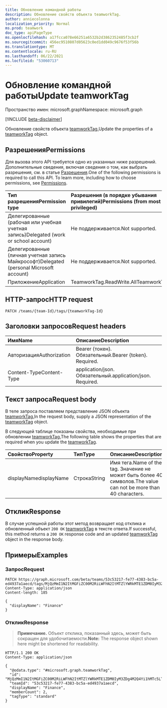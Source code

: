 ```yaml
---
title: Обновление командной работы
description: Обновление свойств объекта teamworkTag.
author: anniecolonna
localization_priority: Normal
ms.prod: teamwork
doc_type: apiPageType
ms.openlocfilehash: a17fcca078e66251a6532b2d3862352485f3cb2f
ms.sourcegitcommit: 456ec9510807d05623c0ed1dd049c9676f53f56b
ms.translationtype: MT
ms.contentlocale: ru-RU
ms.lasthandoff: 06/22/2021
ms.locfileid: "53060713"
---
```

# <a name="update-teamworktag"></a><span data-ttu-id="91a94-103">Обновление командной работы</span><span class="sxs-lookup"><span data-stu-id="91a94-103">Update teamworkTag</span></span>
<span data-ttu-id="91a94-104">Пространство имен: microsoft.graph</span><span class="sxs-lookup"><span data-stu-id="91a94-104">Namespace: microsoft.graph</span></span>

[!INCLUDE [beta-disclaimer](../../includes/beta-disclaimer.md)]

<span data-ttu-id="91a94-105">Обновление свойств объекта [teamworkTag.](../resources/teamworktag.md)</span><span class="sxs-lookup"><span data-stu-id="91a94-105">Update the properties of a [teamworkTag](../resources/teamworktag.md) object.</span></span>

## <a name="permissions"></a><span data-ttu-id="91a94-106">Разрешения</span><span class="sxs-lookup"><span data-stu-id="91a94-106">Permissions</span></span>
<span data-ttu-id="91a94-p101">Для вызова этого API требуется одно из указанных ниже разрешений. Дополнительные сведения, включая сведения о том, как выбрать разрешения, см. в статье [Разрешения](/graph/permissions-reference).</span><span class="sxs-lookup"><span data-stu-id="91a94-p101">One of the following permissions is required to call this API. To learn more, including how to choose permissions, see [Permissions](/graph/permissions-reference).</span></span>

|<span data-ttu-id="91a94-109">Тип разрешения</span><span class="sxs-lookup"><span data-stu-id="91a94-109">Permission type</span></span>|<span data-ttu-id="91a94-110">Разрешения (в порядке убывания привилегий)</span><span class="sxs-lookup"><span data-stu-id="91a94-110">Permissions (from most to least privileged)</span></span>|
|:---|:---|
|<span data-ttu-id="91a94-111">Делегированные (рабочая или учебная учетная запись)</span><span class="sxs-lookup"><span data-stu-id="91a94-111">Delegated (work or school account)</span></span>|<span data-ttu-id="91a94-112">Не поддерживается.</span><span class="sxs-lookup"><span data-stu-id="91a94-112">Not supported.</span></span>|
|<span data-ttu-id="91a94-113">Делегированные (личная учетная запись Майкрософт)</span><span class="sxs-lookup"><span data-stu-id="91a94-113">Delegated (personal Microsoft account)</span></span>|<span data-ttu-id="91a94-114">Не поддерживается.</span><span class="sxs-lookup"><span data-stu-id="91a94-114">Not supported.</span></span>|
|<span data-ttu-id="91a94-115">Приложение</span><span class="sxs-lookup"><span data-stu-id="91a94-115">Application</span></span>|<span data-ttu-id="91a94-116">TeamworkTag.ReadWrite.All</span><span class="sxs-lookup"><span data-stu-id="91a94-116">TeamworkTag.ReadWrite.All</span></span>|

## <a name="http-request"></a><span data-ttu-id="91a94-117">HTTP-запрос</span><span class="sxs-lookup"><span data-stu-id="91a94-117">HTTP request</span></span>

<!-- {
  "blockType": "ignored"
}
-->
``` http
PATCH /teams/{team-Id}/tags/{teamworkTag-Id}
```

## <a name="request-headers"></a><span data-ttu-id="91a94-118">Заголовки запросов</span><span class="sxs-lookup"><span data-stu-id="91a94-118">Request headers</span></span>
|<span data-ttu-id="91a94-119">Имя</span><span class="sxs-lookup"><span data-stu-id="91a94-119">Name</span></span>|<span data-ttu-id="91a94-120">Описание</span><span class="sxs-lookup"><span data-stu-id="91a94-120">Description</span></span>|
|:---|:---|
|<span data-ttu-id="91a94-121">Авторизация</span><span class="sxs-lookup"><span data-stu-id="91a94-121">Authorization</span></span>|<span data-ttu-id="91a94-p102">Bearer {токен}. Обязательный.</span><span class="sxs-lookup"><span data-stu-id="91a94-p102">Bearer {token}. Required.</span></span>|
|<span data-ttu-id="91a94-124">Content-Type</span><span class="sxs-lookup"><span data-stu-id="91a94-124">Content-Type</span></span>|<span data-ttu-id="91a94-p103">application/json. Обязательный.</span><span class="sxs-lookup"><span data-stu-id="91a94-p103">application/json. Required.</span></span>|

## <a name="request-body"></a><span data-ttu-id="91a94-127">Текст запроса</span><span class="sxs-lookup"><span data-stu-id="91a94-127">Request body</span></span>
<span data-ttu-id="91a94-128">В теле запроса поставляем представление JSON объекта [teamworkTag.](../resources/teamworktag.md)</span><span class="sxs-lookup"><span data-stu-id="91a94-128">In the request body, supply a JSON representation of the [teamworkTag](../resources/teamworktag.md) object.</span></span>

<span data-ttu-id="91a94-129">В следующей таблице показаны свойства, необходимые при обновлении [teamworkTag.](../resources/teamworktag.md)</span><span class="sxs-lookup"><span data-stu-id="91a94-129">The following table shows the properties that are required when you update the [teamworkTag](../resources/teamworktag.md).</span></span>

|<span data-ttu-id="91a94-130">Свойство</span><span class="sxs-lookup"><span data-stu-id="91a94-130">Property</span></span>|<span data-ttu-id="91a94-131">Тип</span><span class="sxs-lookup"><span data-stu-id="91a94-131">Type</span></span>|<span data-ttu-id="91a94-132">Описание</span><span class="sxs-lookup"><span data-stu-id="91a94-132">Description</span></span>|
|:---|:---|:---|
|<span data-ttu-id="91a94-133">displayName</span><span class="sxs-lookup"><span data-stu-id="91a94-133">displayName</span></span>|<span data-ttu-id="91a94-134">Строка</span><span class="sxs-lookup"><span data-stu-id="91a94-134">String</span></span>|<span data-ttu-id="91a94-135">Имя тега.</span><span class="sxs-lookup"><span data-stu-id="91a94-135">Name of the tag.</span></span> <span data-ttu-id="91a94-136">Значение не может быть более 40 символов.</span><span class="sxs-lookup"><span data-stu-id="91a94-136">The value can not be more than 40 characters.</span></span>|

## <a name="response"></a><span data-ttu-id="91a94-137">Отклик</span><span class="sxs-lookup"><span data-stu-id="91a94-137">Response</span></span>

<span data-ttu-id="91a94-138">В случае успешной работы этот метод возвращает код отклика и обновленный объект `200 OK` [teamworkTag](../resources/teamworktag.md) в тексте ответа.</span><span class="sxs-lookup"><span data-stu-id="91a94-138">If successful, this method returns a `200 OK` response code and an updated [teamworkTag](../resources/teamworktag.md) object in the response body.</span></span>

## <a name="examples"></a><span data-ttu-id="91a94-139">Примеры</span><span class="sxs-lookup"><span data-stu-id="91a94-139">Examples</span></span>

### <a name="request"></a><span data-ttu-id="91a94-140">Запрос</span><span class="sxs-lookup"><span data-stu-id="91a94-140">Request</span></span>
<!-- {
  "blockType": "request",
  "name": "update_teamworktag"
}
-->
``` http
PATCH https://graph.microsoft.com/beta/teams/53c53217-fe77-4383-bc5a-ed4937a1aecd/tags/MjQzMmI1N2ItMGFiZC00M2RiLWFhN2ItMTZlYWRkMTE1ZDM0IyM3ZDg4M2Q4Yi1hMTc5LTRkZDctOTNiMy1hOGQzZGUxYTIxMmUjI3RhY29VSjN2RGk==
Content-Type: application/json
Content-length: 185

{
  "displayName": "Finance"
}
```


### <a name="response"></a><span data-ttu-id="91a94-141">Отклик</span><span class="sxs-lookup"><span data-stu-id="91a94-141">Response</span></span>
><span data-ttu-id="91a94-142">**Примечание.** Объект отклика, показанный здесь, может быть сокращен для удобочитаемости.</span><span class="sxs-lookup"><span data-stu-id="91a94-142">**Note:** The response object shown here might be shortened for readability.</span></span>
<!-- {
  "blockType": "response",
  "truncated": true,
  "@odata.type": "microsoft.graph.teamworkTag"
}
-->
``` http
HTTP/1.1 200 OK
Content-Type: application/json

{
  "@odata.type": "#microsoft.graph.teamworkTag",
  "id": "MjQzMmI1N2ItMGFiZC00M2RiLWFhN2ItMTZlYWRkMTE1ZDM0IyM3ZDg4M2Q4Yi1hMTc5LTRkZDctOTNiMy1hOGQzZGUxYTIxMmUjI3RhY29VSjN2RGk==",
  "teamId": "53c53217-fe77-4383-bc5a-ed4937a1aecd",
  "displayName": "Finance",
  "memberCount": 2,
  "tagType": "standard"
}
```
